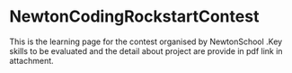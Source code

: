 # NewtonCodingRockstartContest
This is the learning page for the contest organised by NewtonSchool .Key skills to be evaluated and the detail about project are provide in pdf link in attachment.
